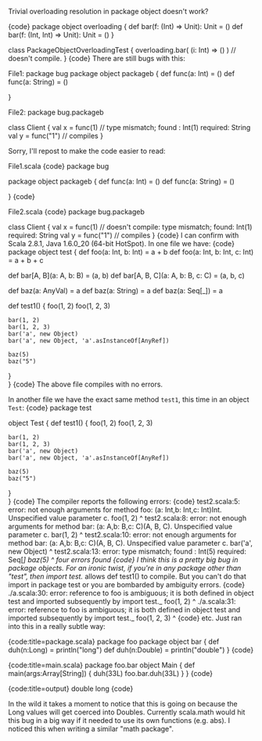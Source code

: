 Trivial overloading resolution in package object doesn't work?

{code}
package object overloading {
    def bar(f: (Int) => Unit): Unit = ()
    def bar(f: (Int, Int) => Unit): Unit = ()
}

class PackageObjectOverloadingTest {
    overloading.bar( (i: Int) => () ) // doesn't compile.
}
{code}
There are still bugs with this:

File1:
package bug
package object packageb {
  def func(a: Int) = ()
  def func(a: String) = ()

}

File2:
package bug.packageb

class Client {
  val x = func(1) // type mismatch;  found   : Int(1)  required: String
  val y = func("1") // compiles
}

Sorry, I'll repost to make the code easier to read:

File1.scala
{code}
package bug

package object packageb {
  def func(a: Int) = ()
  def func(a: String) = ()

}
{code}

File2.scala
{code}
package bug.packageb

class Client {
  val x = func(1) // doesn't compile: type mismatch; found: Int(1) required: String
  val y = func("1") // compiles
}
{code}
I can confirm with Scala 2.8.1, Java 1.6.0_20 (64-bit HotSpot).
In one file we have:
{code}
package object test {
  def foo(a: Int, b: Int) = a + b
  def foo(a: Int, b: Int, c: Int) = a + b + c
  
  def bar[A, B](a: A, b: B) = (a, b)
  def bar[A, B, C](a: A, b: B, c: C) = (a, b, c)
  
  def baz(a: AnyVal) = a
  def baz(a: String) = a
  def baz(a: Seq[_]) = a
  
  def test1() {
    foo(1, 2)
    foo(1, 2, 3)
    
    bar(1, 2)
    bar(1, 2, 3)
    bar('a', new Object)
    bar('a', new Object, 'a'.asInstanceOf[AnyRef])
    
    baz(5)
    baz("5")
  }  
}
{code}
The above file compiles with no errors.

In another file we have the exact same method `test1`, this time in an object `Test`:
{code}
package test

object Test {
  def test1() {
    foo(1, 2)
    foo(1, 2, 3)
    
    bar(1, 2)
    bar(1, 2, 3)
    bar('a', new Object)
    bar('a', new Object, 'a'.asInstanceOf[AnyRef])
    
    baz(5)
    baz("5")
  }  
}
{code}
The compiler reports the following errors:
{code}
test2.scala:5: error: not enough arguments for method foo: (a: Int,b: Int,c: Int)Int.
Unspecified value parameter c.
    foo(1, 2)
       ^
test2.scala:8: error: not enough arguments for method bar: (a: A,b: B,c: C)(A, B, C).
Unspecified value parameter c.
    bar(1, 2)
       ^
test2.scala:10: error: not enough arguments for method bar: (a: A,b: B,c: C)(A, B, C).
Unspecified value parameter c.
    bar('a', new Object)
       ^
test2.scala:13: error: type mismatch;
 found   : Int(5)
 required: Seq[_]
    baz(5)
        ^
four errors found
{code}
I think this is a pretty big bug in package objects.
For an ironic twist, if you're in any package other than "test", then import test._ allows def test1() to compile.  But you can't do that import in package test or you are bombarded by ambiguity errors.
{code}
./a.scala:30: error: reference to foo is ambiguous;
it is both defined in object test and imported subsequently by 
import test._
      foo(1, 2)
      ^
./a.scala:31: error: reference to foo is ambiguous;
it is both defined in object test and imported subsequently by 
import test._
      foo(1, 2, 3)
      ^
{code}
etc.
Just ran into this in a really subtle way:

{code:title=package.scala}
package foo
package object bar {
  def duh(n:Long) = println("long")
  def duh(n:Double) = println("double")
}
{code}

{code:title=main.scala}
package foo.bar
object Main {
  def main(args:Array[String]) {
    duh(33L)
    foo.bar.duh(33L)
  }
}
{code}

{code:title=output}
double
long
{code}

In the wild it takes a moment to notice that this is going on because the Long values will get coerced into Doubles. Currently scala.math would hit this bug in a big way if it needed to use its own functions (e.g. abs). I noticed this when writing a similar "math package".
